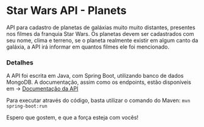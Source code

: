 # Star Wars API - Planets

API para cadastro de planetas de galáxias muito muito distantes, 
presentes nos filmes da franquia Star Wars. 
Os planetas devem ser cadastrados com seu nome, clima e terreno, se o planeta
realmente existir em algum canto da galáxia, a API irá informar em quantos
filmes ele foi mencionado.

### Detalhes
A API foi escrita em Java, com Spring Boot, utilizando banco de dados MongoDB.
A documentação, assim como os endpoints, estão disponíveis em -> [Documentação da API](https://b2w-sw.herokuapp.com/swagger-ui.html)

Para executar através do código, basta utilizar o comando do Maven:
``mvn spring-boot:run``

Espero que gostem, e que a força esteja com vocês! 
